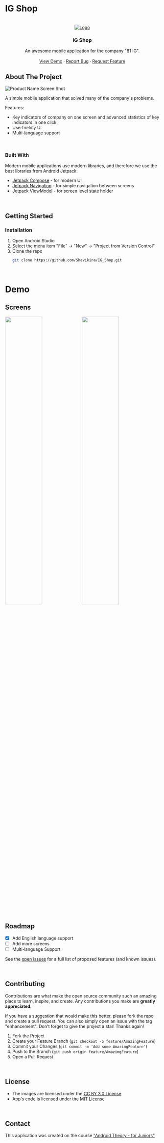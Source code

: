 # IG Shop

<!-- PROJECT LOGO -->
<br />
<div align="center">
  <a href="https://github.com/Shevikina/IG_Shop">
    <img src="https://ucarecdn.com/b8fcebe2-6277-4666-a88f-06f07e1cce26/" alt="Logo">
  </a>

  <h3 align="center">IG Shop</h3>

  <p align="center">
    An awesome mobile application for the company "81 IG".
    <br />
    <br />
    <a href="https://github.com/Shevikina/IG_Shop">View Demo</a>
    ·
    <a href="https://github.com/Shevikina/IG_Shop/issues">Report Bug</a>
    ·
    <a href="https://github.com/Shevikina/IG_Shop/issues">Request Feature</a>
  </p>
</div>



<!-- ABOUT THE PROJECT -->
## About The Project

![Product Name Screen Shot](https://ucarecdn.com/b8fcebe2-6277-4666-a88f-06f07e1cce26/)

A simple mobile application that solved many of the company's problems. 

Features:
- Key indicators of company on one screen and advanced statistics of key indicators in one click
- Userfrieldly UI
- Multi-language support

</br>



### Built With

Modern mobile applications use modern libraries, and therefore we use the best libraries from Android Jetpack:

* [Jetpack Compose](https://developer.android.com/jetpack/compose) - for modern UI
* [Jetpack Navigation](https://developer.android.com/guide/navigation) - for simple navigation between screens 
* [Jetpack ViewModel](https://developer.android.com/topic/libraries/architecture/viewmodel) - for screen level state holder

</br>

<!-- GETTING STARTED -->
## Getting Started

### Installation

1. Open Android Studio
2. Select the menu item "File" -> "New" -> "Project from Version Control"
3. Clone the repo
   ```sh
   git clone https://github.com/Shevikina/IG_Shop.git
   ```
   
</br>

<!--Demo -->
# Demo

## Screens
<img src="https://ucarecdn.com/1a8df859-e2da-451f-aa9b-88970d212b89/" width="49%"> <img src="https://ucarecdn.com/c110b2cb-16af-41b2-a7d3-bf547481ef5d/" width="49%">

</br>

<!-- ROADMAP -->
## Roadmap

- [x] Add English language support
- [ ] Add more screens
- [ ] Multi-language Support

See the [open issues](https://github.com/Shevikina/IG_Shop/issues) for a full list of proposed features (and known issues).

</br>


<!-- CONTRIBUTING -->
## Contributing

Contributions are what make the open source community such an amazing place to learn, inspire, and create. Any contributions you make are **greatly appreciated**.

If you have a suggestion that would make this better, please fork the repo and create a pull request. You can also simply open an issue with the tag "enhancement".
Don't forget to give the project a star! Thanks again!

1. Fork the Project
2. Create your Feature Branch (`git checkout -b feature/AmazingFeature`)
3. Commit your Changes (`git commit -m 'Add some AmazingFeature'`)
4. Push to the Branch (`git push origin feature/AmazingFeature`)
5. Open a Pull Request

</br>

## License

- The images are licensed under the [CC BY 3.0 License](http://creativecommons.org/licenses/by/3.0/)
- App's code is licensed under the [MIT License](https://opensource.org/licenses/mit-license.html/)

</br>

## Contact
This application was created on the course ["Android Theory - for Juniors"](https://stepik.org/a/138114)



<br />
